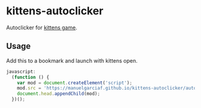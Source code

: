 # kittens-autoclicker

Autoclicker for [kittens game](http://bloodrizer.ru/games/kittens).

## Usage

Add this to a bookmark and launch with kittens open.
``` javascript
javascript:
  (function () {
    var mod = document.createElement('script');
    mod.src = 'https://manuelgarciaf.github.io/kittens-autoclicker/autoclicker.js';
    document.head.appendChild(mod);
  })();
```
